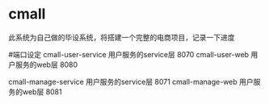 # cmall
此系统为自己做的毕设系统，将搭建一个完整的电商项目，记录一下进度

#端口设定
cmall-user-service 用户服务的service层 8070
cmall-user-web 用户服务的web层 8080

cmall-manage-service 用户服务的service层 8071
cmall-manage-web 用户服务的web层 8081